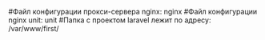 #Файл конфигурации прокси-сервера nginx: nginx
#Файл конфигурации nginx unit: unit
#Папка с проектом laravel лежит по адресу: /var/www/first/

